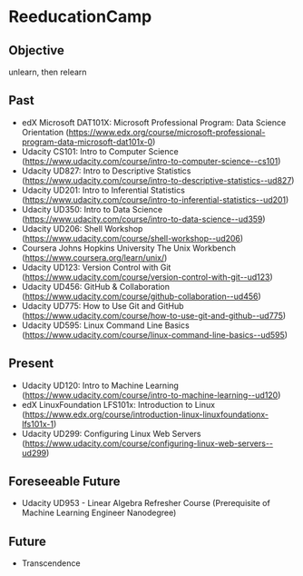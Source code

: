 # ReeducationCamp

## Objective
unlearn, then relearn

## Past
* edX Microsoft DAT101X: Microsoft Professional Program: Data Science Orientation (https://www.edx.org/course/microsoft-professional-program-data-microsoft-dat101x-0)
* Udacity CS101: Intro to Computer Science (https://www.udacity.com/course/intro-to-computer-science--cs101)
* Udacity UD827: Intro to Descriptive Statistics (https://www.udacity.com/course/intro-to-descriptive-statistics--ud827)
* Udacity UD201: Intro to Inferential Statistics (https://www.udacity.com/course/intro-to-inferential-statistics--ud201)
* Udacity UD350: Intro to Data Science (https://www.udacity.com/course/intro-to-data-science--ud359)
* Udacity UD206: Shell Workshop (https://www.udacity.com/course/shell-workshop--ud206)
* Coursera Johns Hopkins University The Unix Workbench (https://www.coursera.org/learn/unix/)
* Udacity UD123: Version Control with Git (https://www.udacity.com/course/version-control-with-git--ud123)
* Udacity UD456: GitHub & Collaboration (https://www.udacity.com/course/github-collaboration--ud456)
* Udacity UD775: How to Use Git and GitHub (https://www.udacity.com/course/how-to-use-git-and-github--ud775)
* Udacity UD595: Linux Command Line Basics (https://www.udacity.com/course/linux-command-line-basics--ud595)

## Present
* Udacity UD120: Intro to Machine Learning (https://www.udacity.com/course/intro-to-machine-learning--ud120)
* edX LinuxFoundation LFS101x: Introduction to Linux (https://www.edx.org/course/introduction-linux-linuxfoundationx-lfs101x-1)
* Udacity UD299: Configuring Linux Web Servers (https://www.udacity.com/course/configuring-linux-web-servers--ud299)

## Foreseeable Future
* Udacity UD953 - Linear Algebra Refresher Course (Prerequisite of Machine Learning Engineer Nanodegree)

## Future
* Transcendence
